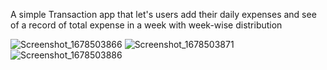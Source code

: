 A simple Transaction app that let's users add their daily expenses and see of a record of total expense in a week with week-wise distribution

![Screenshot_1678503866](https://user-images.githubusercontent.com/120735507/224461755-16f5a6d8-d344-4c0f-b5bf-d5e14a789888.png)
![Screenshot_1678503871](https://user-images.githubusercontent.com/120735507/224461759-e01e0c22-d62a-47cf-99ce-138df4626304.png)
![Screenshot_1678503886](https://user-images.githubusercontent.com/120735507/224461761-0a022029-a972-48d1-a998-79e8dafbf738.png)
